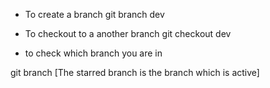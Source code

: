 - To create a branch
git branch dev

- To checkout to a another branch
git checkout dev

- to check which branch you are in

git branch [The starred branch is the branch which is active]